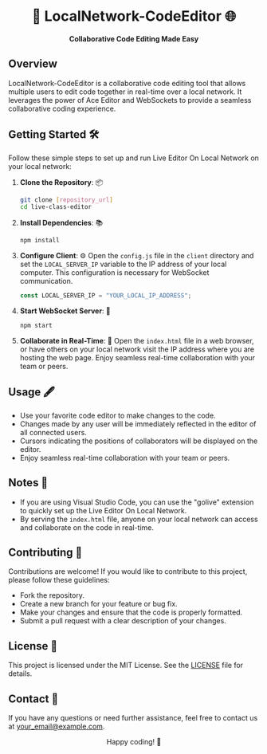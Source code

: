 <h1 align="center">🚀 LocalNetwork-CodeEditor 🌐</h1>

<p align="center">
  <strong>Collaborative Code Editing Made Easy</strong>
</p>

## Overview
LocalNetwork-CodeEditor is a collaborative code editing tool that allows multiple users to edit code together in real-time over a local network. It leverages the power of Ace Editor and WebSockets to provide a seamless collaborative coding experience.

## Getting Started 🛠️
Follow these simple steps to set up and run Live Editor On Local Network on your local network:

1. **Clone the Repository**: 📦
   ```sh
   git clone [repository_url]
   cd live-class-editor
   ```

2. **Install Dependencies**: 📚
   ```sh
   npm install
   ```

3. **Configure Client**: ⚙️
   Open the `config.js` file in the `client` directory and set the `LOCAL_SERVER_IP` variable to the IP address of your local computer. This configuration is necessary for WebSocket communication.

   ```javascript
   const LOCAL_SERVER_IP = "YOUR_LOCAL_IP_ADDRESS";
   ```

4. **Start WebSocket Server**: 🚀
   ```sh
   npm start
   ```

5. **Collaborate in Real-Time**: 👥
   Open the `index.html` file in a web browser, or have others on your local network visit the IP address where you are hosting the web page. Enjoy seamless real-time collaboration with your team or peers.

## Usage 🖋️
- Use your favorite code editor to make changes to the code.
- Changes made by any user will be immediately reflected in the editor of all connected users.
- Cursors indicating the positions of collaborators will be displayed on the editor.
- Enjoy seamless real-time collaboration with your team or peers.

## Notes 📝
- If you are using Visual Studio Code, you can use the "golive" extension to quickly set up the Live Editor On Local Network.
- By serving the `index.html` file, anyone on your local network can access and collaborate on the code in real-time.

## Contributing 🤝
Contributions are welcome! If you would like to contribute to this project, please follow these guidelines:
- Fork the repository.
- Create a new branch for your feature or bug fix.
- Make your changes and ensure that the code is properly formatted.
- Submit a pull request with a clear description of your changes.

## License 📄
This project is licensed under the MIT License. See the [LICENSE](LICENSE) file for details.

## Contact 📧
If you have any questions or need further assistance, feel free to contact us at [your_email@example.com](mailto:your_email@example.com).

<p align="center">Happy coding! 🚀</p>
